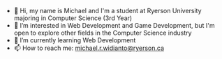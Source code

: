 - 👋 Hi, my name is Michael and I'm a student at Ryerson University majoring in Computer Science (3rd Year)
- 👀 I’m interested in Web Development and Game Development, but I'm open to explore other fields in the Computer Science industry
- 🌱 I’m currently learning Web Development
- 📫 How to reach me: michael.r.widianto@ryerson.ca

<!---
michaelrw19/michaelrw19 is a ✨ special ✨ repository because its `README.md` (this file) appears on your GitHub profile.
You can click the Preview link to take a look at your changes.
--->
